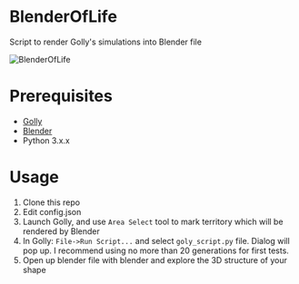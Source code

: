 # BlenderOfLife
Script to render Golly's simulations into Blender file

![BlenderOfLife](https://i.imgur.com/9DC1Ug8.png)

# Prerequisites
* [Golly](http://golly.sourceforge.net/)
* [Blender](https://www.blender.org/)
* Python 3.x.x

# Usage
1) Clone this repo
2) Edit config.json
3) Launch Golly, and use `Area Select` tool to mark territory which will be
rendered by Blender
4) In Golly: `File->Run Script...` and select `goly_script.py` file. Dialog will
pop up. I recommend using no more than 20 generations for first tests.
5) Open up blender file with blender and explore the 3D structure of your shape
